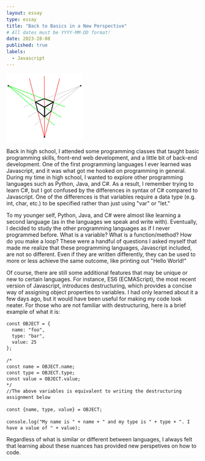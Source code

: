 ```yaml
---
layout: essay
type: essay
title: "Back to Basics in a New Perspective"
# All dates must be YYYY-MM-DD format!
date: 2023-28-08
published: true
labels:
  - Javascript
---
```


<img width="200px" class="rounded float-start pe-4" src="../img/back-to-basics/3-point-perspective.jpg">

Back in high school, I attended some programming classes that taught basic programming skills, front-end web development, and a little bit of back-end development. One of the first programming languages I ever learned was Javascript, and it was what got me hooked on programming in general. During my time in high school, I wanted to explore other programming languages such as Python, Java, and C#. As a result, I remember trying to learn C#, but I got confused by the differences in syntax of C# compared to Javascript. One of the differences is that variables require a data type (e.g. int, char, etc.) to be specified rather than just using "var" or "let."

To my younger self, Python, Java, and C# were almost like learning a second language (as in the languages we speak and write with). Eventually, I decided to study the other programming languages as if I never programmed before. What is a variable? What is a function/method? How do you make a loop? These were a handful of questions I asked myself that made me realize that these programming languages, Javascript included, are not so different. Even if they are written differently, they can be used to more or less achieve the same outcome, like printing out "Hello World!"

Of course, there are still some additional features that may be unique or new to certain languages. For instance, ES6 (ECMAScript), the most recent version of Javascript, introduces destructuring, which provides a concise way of assigning object properties to variables. I had only learned about it a few days ago, but it would have been useful for making my code look neater. For those who are not familiar with destructuring, here is a brief example of what it is:

```
const OBJECT = {
  name: "foo",
  type: "bar",
  value: 25
};

/*
const name = OBJECT.name;
const type = OBJECT.type;
const value = OBJECT.value;
*/
//The above variables is equivalent to writing the destructuring assignment below

const {name, type, value} = OBJECT;

console.log("My name is " + name + " and my type is " + type + ". I have a value of " + value);
```

Regardless of what is similar or different between languages, I always felt that learning about these nuances has provided new perspetives on how to code.
